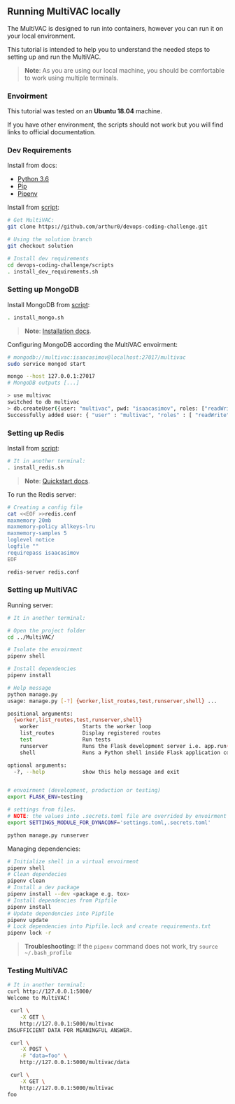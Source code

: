 ## Running MultiVAC locally

The MultiVAC is designed to run into containers, however you can run it on your local environment.

This tutorial is intended to help you to understand the needed steps to setting up and run the MultiVAC.

> **Note**: As you are using our local machine, you should be comfortable to work using multiple terminals.


### Envoirment

This tutorial was tested on an **Ubuntu 18.04** machine.

If you have other environment, the scripts should not work but you will find links to official documentation.

### Dev Requirements

Install from docs:

* [Python 3.6](https://docs.python.org/3.6/)
* [Pip](https://pypi.org/project/pip/)
* [Pipenv](https://github.com/pypa/pipenv)


Install from [script](../../scripts/install_dev_requirements.sh):

```bash
# Get MultiVAC:
git clone https://github.com/arthur0/devops-coding-challenge.git

# Using the solution branch
git checkout solution

# Install dev requirements
cd devops-coding-challenge/scripts
. install_dev_requirements.sh
```

### Setting up MongoDB

Install MongoDB from [script](../../scripts/install_mongo.sh):

```bash
. install_mongo.sh
```

> **Note**: [Installation docs](https://docs.mongodb.com/manual/installation/).


Configuring MongoDB according the MultiVAC envoirment:

```bash
# mongodb://multivac:isaacasimov@localhost:27017/multivac
sudo service mongod start

mongo --host 127.0.0.1:27017
# MongoDB outputs [...]

> use multivac
switched to db multivac
> db.createUser({user: "multivac", pwd: "isaacasimov", roles: ["readWrite", "dbAdmin"]})
Successfully added user: { "user" : "multivac", "roles" : [ "readWrite", "dbAdmin" ] }
```

### Setting up Redis

Install from  [script](../../scripts/install_redis.sh):

```bash
# It in another terminal:
. install_redis.sh
```

> **Note**: [Quickstart docs](https://redis.io/topics/quickstart).

To run the Redis server:
```bash
# Creating a config file
cat <<EOF >>redis.conf
maxmemory 20mb
maxmemory-policy allkeys-lru
maxmemory-samples 5
loglevel notice
logfile ""
requirepass isaacasimov
EOF

redis-server redis.conf
```

### Setting up MultiVAC

Running server:

```bash
# It in another terminal:

# Open the project folder
cd ../MultiVAC/

# Isolate the envoirment
pipenv shell

# Install dependencies
pipenv install

# Help message
python manage.py
usage: manage.py [-?] {worker,list_routes,test,runserver,shell} ...

positional arguments:
  {worker,list_routes,test,runserver,shell}
    worker              Starts the worker loop
    list_routes         Display registered routes
    test                Run tests
    runserver           Runs the Flask development server i.e. app.run()
    shell               Runs a Python shell inside Flask application context.

optional arguments:
  -?, --help            show this help message and exit


# envoirment (development, production or testing)
export FLASK_ENV=testing

# settings from files. 
# NOTE: the values into .secrets.toml file are overrided by envoirment
export SETTINGS_MODULE_FOR_DYNACONF='settings.toml,.secrets.toml'

python manage.py runserver
```


Managing dependencies:

```bash
# Initialize shell in a virtual envoirment
pipenv shell
# Clean dependecies
pipenv clean
# Install a dev package
pipenv install --dev <package e.g. tox>
# Install dependencies from Pipfile
pipenv install
# Update dependencies into Pipfile
pipenv update
# Lock dependencies into Pipfile.lock and create requirements.txt
pipenv lock -r
```

> **Troubleshooting**: If the `pipenv` command does not work, try `source ~/.bash_profile`

### Testing MultiVAC
```bash
# It in another terminal:
curl http://127.0.0.1:5000/
Welcome to MultiVAC!

 curl \
    -X GET \
    http://127.0.0.1:5000/multivac
INSUFFICIENT DATA FOR MEANINGFUL ANSWER.

 curl \
    -X POST \
    -F "data=foo" \
    http://127.0.0.1:5000/multivac/data

 curl \
    -X GET \
    http://127.0.0.1:5000/multivac
foo
```
